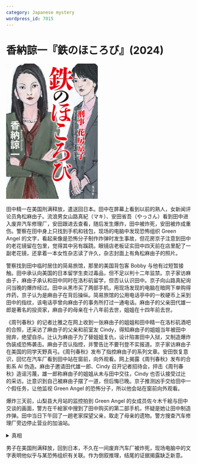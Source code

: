```yaml
---
category: Japanese mystery
wordpress_id: 7015
---
```


# 香納諒一『鉄のほころび』(2024)

<img src=images/2024_cover.jpg width=250/>

田中精一在美国刑满释放，遣送回日本。田中在屏幕上看到以前的熟人，女新闻评论员角松麻由子。流浪男女山路真紀（マキ）、安田省吾（やっさん）看到田中进入废弃汽车修理厂，安田跟进去查看，随后发生爆炸，田中被炸死，安田被炸成重伤。警察在田中身上只找到手机和钱包，现场的电脑中发现恐怖组织 Green Angel 的文字，看起来像是恐怖分子制作炸弹时发生事故，但花房京子注意到田中的老花镜留在包里，觉得其中另有蹊跷。眼镜店老板证实田中四天前在店里配了一副老花镜，还拿着一本女性杂志读了许久，杂志封面上有角松麻由子的照片。

警察找到田中临时居住的简易旅馆，那里的美国背包客 Bobby 与他有过短暂接触。田中承认向美国的日本留学生卖过毒品，但不足以判十二年监禁。京子家访麻由子，麻由子承认和田中同时在洛杉矶留学，但否认认识田中。京子向山路真紀询问当晚的爆炸经过。田中从黑市买了两部手机，用现场发现的电脑在暗网下单购得炸药，京子认为是麻由子在背后操纵。简易旅馆的公用电话亭中的一枚硬币上采到田中的指纹，该电话亭曾向麻由子的事务所打过一通电话。麻由子的父亲田代雄一郎是著名的投资家，麻由子的母亲在十八年前去世，姐姐在十四年前去世。

《周刊春秋》的记者辻雅之在网上收到一张麻由子的姐姐和田中精一在洛杉矶酒吧的合照，还采访了麻由子的父亲和前室友 Cindy，得知麻由子的姐姐当年被田中抛弃，绝望自杀。辻认为麻由子为了替姐姐复仇，设计陷害田中入狱，又制造爆炸伪装成恐怖袭击。麻由子否认指控，并警告辻不要刊登不实报道。京子家访麻由子在美国的同学天野真弓。《周刊春秋》发布了指控麻由子的系列文章。安田恢复意识，回忆在汽车厂看到田中站在窗前，向外观看。网上揭露《周刊春秋》发布的合影系 AI 伪造。麻由子邀请田代雄一郎、Cindy 召开记者招待会，抨击《周刊春秋》造谣污蔑，雄一郎称麻由子的姐姐从未与田中交往，Cindy 也否认接受过辻的采访。辻意识到自己被麻由子摆了一道，但后悔已晚。京子推测凶手交给田中一个假任务，让他监视 Green Angel 的恐怖分子，所以他会站在窗前向外观看。

爆炸三天前，山梨县大月站的监控拍到 Green Angel 的女成员佐々木千絵与田中交谈的画面，警方在千絵家中搜到了田中购买的第二部手机，怀疑是她让田中制造炸弹。田中当日下午回了一趟老家探望父亲，取走了母亲的遗物。警方搜查汽车修理厂旁边停止营业的加油站。

<details><summary>真相</summary>
通过非法手机给田中下指示的不是佐々木千絵，而是麻由子。麻由子指示田中购买了炸弹原材料，还让他把电脑放入隔壁茶水间的储物柜，留下 Green Angel 的证据。麻由子曾在新闻中报道过汽车修理厂的黑幕，所以了解那个地方，选择二楼安放炸弹是因为一楼太宽敞，减少炸弹威力。麻由子派田中接近 Green Angel 的成员，所以监控拍到田中和千絵交谈。田中回老家取回了一枚用来求婚的钻戒，背面刻有麻由子和田中的姓名缩写。田中站在窗前不时地拿出旧手机，重温与麻由子的照片，戒指被爆炸的冲击吹到窗外，掉到旁边的加油站，被警察找到，成为决定性的证据。
</details>

男子在美国刑满释放，回到日本，不久在一间废弃汽车厂被炸死，现场电脑中的文字表明他似乎与某恐怖组织有关联。作为倒叙推理，结尾的证据揭露缺乏新意。